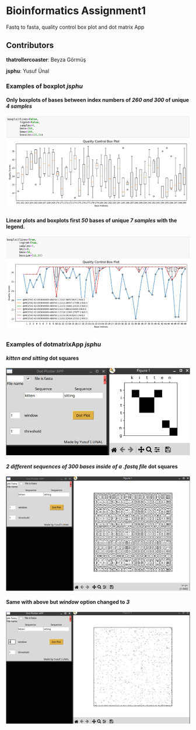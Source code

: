 # Bioinformatics Assignment1
Fastq to fasta, quality control box plot and dot matrix App

## Contributors
**thatrollercoaster**: Beyza Görmüş

**jsphu**: Yusuf Ünal

### Examples of boxplot _jsphu_ 
#### Only boxplots of bases between index numbers of *260 and 300* of unique *4 samples* 
![boxplot_jsphu1](./for_github.png)

#### Linear plots and boxplots first *50* bases of unique *7 samples* with the legend.  
![boxplot_jsphu2](./for_github2.png)

### Examples of dotmatrixApp *jsphu*
#### *kitten and sitting* dot squares
![dotmatrixapp_jsphu1](./for_github3.png)

#### *2 different sequences of 300 bases inside of a .fastq file* dot squares
![dotmatrixapp_jsphu2](./for_github4.png)

#### Same with above but *window* option changed to *3*
![dotmatrixapp_jsphu3](./for_github5.png)
